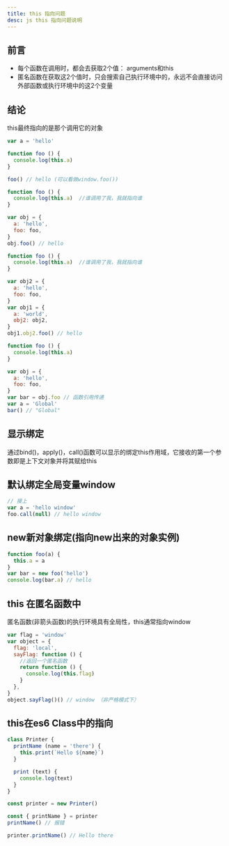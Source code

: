 ```yaml
---
title: this 指向问题
desc: js this 指向问题说明
---
```

## 前言

- 每个函数在调用时，都会去获取2个值： arguments和this
- 匿名函数在获取这2个值时，只会搜索自己执行环境中的，永远不会直接访问外部函数或执行环境中的这2个变量

## 结论

this最终指向的是那个调用它的对象

```javascript
var a = 'hello'

function foo () {
  console.log(this.a)
}

foo() // hello (可以看做window.foo())
```

```javascript
function foo () {
  console.log(this.a)  //谁调用了我，我就指向谁
}

var obj = {
  a: 'hello',
  foo: foo,
}
obj.foo() // hello
```

```javascript
function foo () {
  console.log(this.a)  //谁调用了我，我就指向谁
}

var obj2 = {
  a: 'hello',
  foo: foo,
}
var obj1 = {
  a: 'world',
  obj2: obj2,
}
obj1.obj2.foo() // hello
```

```javascript
function foo () {
  console.log(this.a)
}

var obj = {
  a: 'hello',
  foo: foo,
}
var bar = obj.foo // 函数引用传递
var a = 'Global'
bar() // "Global"
```

## 显示绑定

通过bind()，apply()，call()函数可以显示的绑定this作用域，它接收的第一个参数即是上下文对象并将其赋给this

## 默认绑定全局变量window

```javascript
// 接上
var a = 'hello window'
foo.call(null) // hello window
```

## new新对象绑定(指向new出来的对象实例)

```javascript
function foo(a) {
  this.a = a
}
var bar = new foo('hello')
console.log(bar.a) // hello
```

## this 在匿名函数中

匿名函数(非箭头函数)的执行环境具有全局性，this通常指向window

```javascript
var flag = 'window'
var object = {
  flag: 'local',
  sayFlag: function () {
    //返回一个匿名函数
    return function () {
      console.log(this.flag)
    }
  },
}
object.sayFlag()() // window （非严格模式下）
```

## this在es6 Class中的指向

```javascript
class Printer {
  printName (name = 'there') {
    this.print(`Hello ${name}`)
  }

  print (text) {
    console.log(text)
  }
}

const printer = new Printer()

const { printName } = printer
printName() // 报错

printer.printName() // Hello there
```
